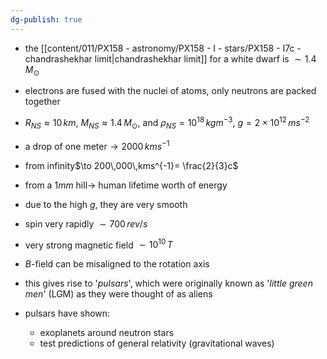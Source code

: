 ```yaml
---
dg-publish: true
---
```


- the [[content/011/PX158 - astronomy/PX158 - I - stars/PX158 - I7c - chandrashekhar limit\|chandrashekhar limit]] for a white dwarf is $\sim 1.4\,M_{\odot}$
- electrons are fused with the nuclei of atoms, only neutrons are packed together
- $R_{NS}\approx 10\,km$, $M_{NS} \approx 1.4\,M_{\odot}$, and $\rho_{NS}=10^{18}\,kgm^{-3}$, $g = 2\times10^{12}\,ms^{-2}$

- a drop of one meter$\to 2000\,kms^{-1}$
- from infinity$\to 200\,000\,kms^{-1}= \frac{2}{3}c$
- from a $1mm$ hill$\to$ human lifetime worth of energy
- due to the high $g$, they are very smooth

- spin very rapidly $\sim 700\,rev/s$
- very strong magnetic field $\sim 10^{10}\,T$
- $B$-field can be misaligned to the rotation axis
- this gives rise to '*pulsars*', which were originally known as '*little green men*' (LGM) as they were thought of as aliens
- pulsars have shown:
	- exoplanets around neutron stars
	- test predictions of general relativity (gravitational waves)

